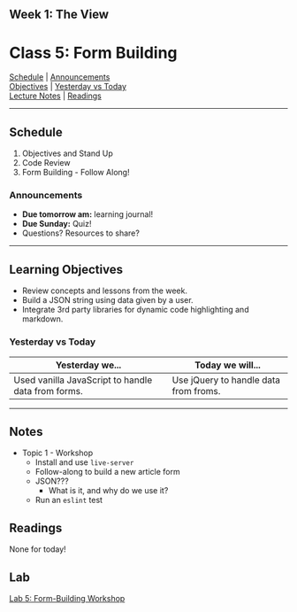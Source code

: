 ## **Week 1: The View**
# Class 5: Form Building

[Schedule](#schedule) | [Announcements](#announcements) </br>
[Objectives](#learning-objectives) | [Yesterday vs Today](#yesterday-vs-today) </br>
[Lecture Notes](#notes) | [Readings](#readings)


<hr></hr>

## Schedule
1. Objectives and Stand Up
1. Code Review
1. Form Building - Follow Along!

### Announcements
* **Due tomorrow am:** learning journal!
* **Due Sunday:** Quiz!
* Questions? Resources to share?

<hr></hr>

## Learning Objectives
* Review concepts and lessons from the week.
* Build a JSON string using data given by a user. 
* Integrate 3rd party libraries for dynamic code highlighting and markdown.

### Yesterday vs Today
| Yesterday we... | Today we will... |
| --------------- | ---------------- |
| Used vanilla JavaScript to handle data from forms. | Use jQuery to handle data from froms. |

<hr></hr>

## Notes

* Topic 1 - Workshop
    * Install and use `live-server`
    * Follow-along to build a new article form
    * JSON???
        * What is it, and why do we use it?
    * Run an `eslint` test

## Readings
None for today!

## Lab
[Lab 5: Form-Building Workshop](https://github.com/cfpdx-301d-spring-2017/lab-05-form-building)
